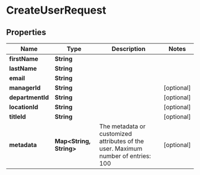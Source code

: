 

# CreateUserRequest


## Properties

| Name | Type | Description | Notes |
|------------ | ------------- | ------------- | -------------|
|**firstName** | **String** |  |  |
|**lastName** | **String** |  |  |
|**email** | **String** |  |  |
|**managerId** | **String** |  |  [optional] |
|**departmentId** | **String** |  |  [optional] |
|**locationId** | **String** |  |  [optional] |
|**titleId** | **String** |  |  [optional] |
|**metadata** | **Map&lt;String, String&gt;** | The metadata or customized attributes of the user. Maximum number of entries: 100 |  [optional] |



